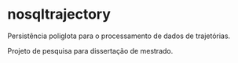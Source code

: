 # nosqltrajectory
Persistência poliglota para o processamento de dados de trajetórias.

Projeto de pesquisa para dissertação de mestrado.
